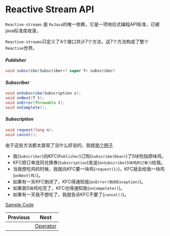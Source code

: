 # Reactive Stream API

`Reactive-streams` 是 `RxJava`的唯一依赖，它是一项响应式编程API标准，已被java标准库收录。

`Reactive-streams`只定义了4个接口共计7个方法，这7个方法构成了整个`Reactive`世界。

#### *Publisher<T>*

```java
void subscribe(Subscriber<? super T> subscriber)
```

#### *Subscriber<T>*

```java
void onSubscribe(Subscription s);
void onNext(T t);
void onError(Throwable t);
void onComplete();
```

#### *Subscription*

```java
void request(long n);
void cancel();
```

由于这些方法都太直观了没什么好说的，我就[举个例子](/src/main/java/xdean/share/rx/ReactiveChapter1.java)

- 我(`Subscriber`)向KFC(`Publisher`)订购(`subscribe(Dean)`)了5块吮指原味鸡。
- KFC把订单连同兑换券(`Subscription`)发送(`onSubscribe(5块鸡的订单)`)给我。
- 当我想吃鸡的时候，我就向KFC要一块鸡(`request(1)`)，KFC就会给我一块鸡(`onNext(鸡)`)。
- 如果有一天KFC倒闭了，KFC得通知我(`onError(倒闭Exception)`)。
- 如果我5块鸡吃完了，KFC也得通知我(`onCompelete()`)。
- 如果有一天我不想吃了，我就告诉KFC不要了(`cancel()`)。


[Sample Code](/src/main/java/xdean/share/rx/ReactiveChapter1.java)



| Previous | Next |
| --- | --- |
|   | [Operator](2-Operator.md) |
